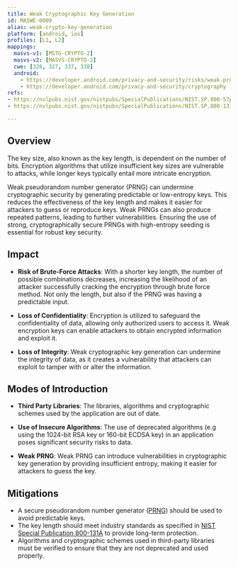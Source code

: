 ```yaml
---
title: Weak Cryptographic Key Generation
id: MASWE-0009
alias: weak-crypto-key-generation
platform: [android, ios]
profiles: [L1, L2]
mappings:
  masvs-v1: [MSTG-CRYPTO-2]
  masvs-v2: [MASVS-CRYPTO-2]
  cwe: [326, 327, 337, 338]
  android: 
    - https://developer.android.com/privacy-and-security/risks/weak-prng
    - https://developer.android.com/privacy-and-security/cryptography
refs:
- https://nvlpubs.nist.gov/nistpubs/SpecialPublications/NIST.SP.800-57pt1r5.pdf
- https://nvlpubs.nist.gov/nistpubs/SpecialPublications/NIST.SP.800-131Ar2.pdf

---
```


## Overview

The key size, also known as the key length, is dependent on the number of bits. Encryption algorithms that utilize insufficient key sizes are vulnerable to attacks, while longer keys typically entail more intricate encryption.

Weak pseudorandom number generator (PRNG) can undermine cryptographic security by generating predictable or low-entropy keys. This reduces the effectiveness of the key length and makes it easier for attackers to guess or reproduce keys. Weak PRNGs can also produce repeated patterns, leading to further vulnerabilities. Ensuring the use of strong, cryptographically secure PRNGs with high-entropy seeding is essential for robust key security.

## Impact

- **Risk of Brute-Force Attacks**:
With a shorter key length, the number of possible combinations decreases, increasing the likelihood of an attacker successfully cracking the encryption through brute force method. Not only the length, but also if the PRNG was having a predictable input.

- **Loss of  Confidentiality**:
Encryption is utilized to safeguard the confidentiality of data, allowing only authorized users to access it. Weak encryption keys can enable attackers to obtain encrypted information and exploit it.

- **Loss of Integrity**:
Weak cryptographic key generation can undermine the integrity of data, as it creates a vulnerability that attackers can exploit to tamper with or alter the information.

## Modes of Introduction

- **Third Party Libraries**:
The libraries, algorithms and cryptographic schemes used by the application are out of date.

- **Use of Insecure Algorithms**:
The use of deprecated algorithms (e.g using the 1024-bit RSA key or 160-bit ECDSA key) in an application poses significant security risks to data.

- **Weak PRNG**:
Weak PRNG can introduce vulnerabilities in cryptographic key generation by providing insufficient entropy, making it easier for attackers to guess the key.

## Mitigations

- A secure pseudorandom number generator ([PRNG](https://developer.android.com/privacy-and-security/risks/weak-prng)) should be used to avoid predictable keys.
- The key length should meet industry standards as specified in [NIST Special Publication 800-131A](https://nvlpubs.nist.gov/nistpubs/SpecialPublications/NIST.SP.800-131Ar2.pdf) to provide long-term protection.
- Algorithms and cryptographic schemes used in third-party libraries must be verified to ensure that they are not deprecated and used properly.
